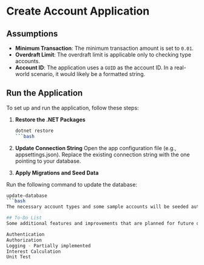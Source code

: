 # Create Account Application

## Assumptions
- **Minimum Transaction**: The minimum transaction amount is set to `0.01`.
- **Overdraft Limit**: The overdraft limit is applicable only to checking type accounts.
- **Account ID**: The application uses a `GUID` as the account ID. In a real-world scenario, it would likely be a formatted string.

## Run the Application

To set up and run the application, follow these steps:

1. **Restore the .NET Packages**
   ```bash
   dotnet restore
   ```bash
2. **Update Connection String**
Open the app configuration file (e.g., appsettings.json).
Replace the existing connection string with the one pointing to your database.

3. **Apply Migrations and Seed Data**

Run the following command to update the database:
```bash
update-database
```bash
The necessary account types and some sample accounts will be seeded automatically for testing.

## To-Do List
Some additional features and improvements that are planned for future development include:

Authentication
Authorization
Logging - Partially implemented
Interest Calculation
Unit Test
